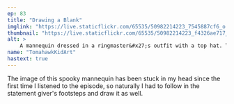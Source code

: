 ```yaml
---
ep: 83
title: "Drawing a Blank"
imglink: "https://live.staticflickr.com/65535/50982214223_7545887cf6_o.jpg"
thumbnail: "https://live.staticflickr.com/65535/50982214223_f4326ae717_q.jpg"
alt: >
    A mannequin dressed in a ringmaster&#x27;s outfit with a top hat. The mannequin has its head tilted to the side, with a deep crack running down its face. It is holding a bloody finger up in a &quot;shushing&quot; motion. &quot;SHHH&quot; is written in the space next to its head.
name: "TomahawkKidArt"
hastext: true
---
```

The image of this spooky mannequin has been stuck in my head since the first time I listened to the episode, so naturally I had to follow in the statement giver's footsteps and draw it as well.